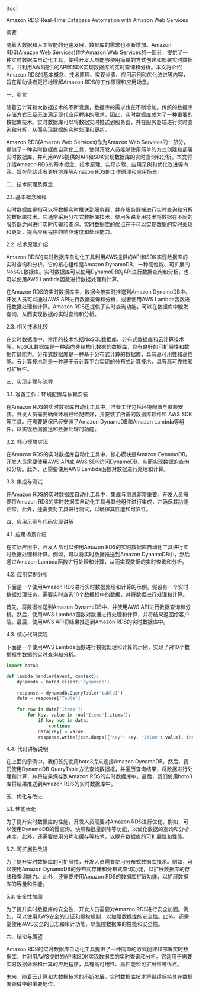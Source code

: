 
[toc]                    
                
                
Amazon RDS: Real-Time Database Automation with Amazon Web Services

摘要

随着大数据和人工智能的迅速发展，数据库的需求也不断增加。Amazon RDS(Amazon Web Services)作为Amazon Web Services的一部分，提供了一种实时数据库自动化工具，使得开发人员能够使用简单的方式创建和部署实时数据库，并利用AWS提供的API和SDK实现数据库的实时查询和分析。本文将介绍Amazon RDS的基本概念、技术原理、实现步骤、应用示例和优化改进等内容，旨在帮助读者更好地理解Amazon RDS的工作原理和应用场景。

一、引言

随着云计算和大数据技术的不断发展，数据库的需求也在不断增加。传统的数据库存储方式已经无法满足现代应用程序的需求，因此，实时数据库成为了一种重要的数据库技术。实时数据库可以将数据实时推送到服务器，并在服务器端进行实时查询和分析，从而实现数据的实时处理和更新。

Amazon RDS(Amazon Web Services)作为Amazon Web Services的一部分，提供了一种实时数据库自动化工具，使得开发人员能够使用简单的方式创建和部署实时数据库，并利用AWS提供的API和SDK实现数据库的实时查询和分析。本文将介绍Amazon RDS的基本概念、技术原理、实现步骤、应用示例和优化改进等内容，旨在帮助读者更好地理解Amazon RDS的工作原理和应用场景。

二、技术原理及概念

2.1. 基本概念解释

实时数据库是指可以将数据实时推送到服务器，并在服务器端进行实时查询和分析的数据库技术。它通常采用分布式数据库技术，使用多路复用技术将数据在不同的服务器之间进行实时传输和查询。实时数据库的优点在于可以实现数据的实时处理和更新，提高应用程序的响应速度和处理能力。

2.2. 技术原理介绍

Amazon RDS的实时数据库自动化工具利用AWS提供的API和SDK实现数据库的实时查询和分析。它的核心组件是Amazon DynamoDB，一种高性能、可扩展的NoSQL数据库。实时数据库可以使用DynamoDB的API进行数据查询和分析，也可以使用AWS Lambda函数进行数据处理和计算。

在Amazon RDS的实时数据库中，数据会被实时推送到Amazon DynamoDB中。开发人员可以通过AWS API进行数据查询和分析，或者使用AWS Lambda函数进行数据处理和计算。Amazon RDS还提供了实时查询功能，可以在数据库中触发查询，从而实现数据的实时查询和分析。

2.3. 相关技术比较

在实时数据库中，常用的技术包括NoSQL数据库、分布式数据库和云计算技术等。NoSQL数据库是一种面向非结构化数据的数据库，具有良好的可扩展性和数据存储能力。分布式数据库是一种基于分布式计算的数据库，具有高可用性和高性能。云计算技术则是一种基于云计算平台实现的分布式计算技术，具有高可靠性和可扩展性。

三、实现步骤与流程

3.1. 准备工作：环境配置与依赖安装

在Amazon RDS的实时数据库自动化工具中，准备工作包括环境配置与依赖安装。开发人员需要确保环境已经配置好，并安装了所需的数据库软件和 AWS SDK等工具。还需要确保已经安装了Amazon DynamoDB和Amazon Lambda等组件，以实现数据推送和数据处理的功能。

3.2. 核心模块实现

在Amazon RDS的实时数据库自动化工具中，核心模块是Amazon DynamoDB。开发人员需要使用AWS API或 AWS SDK访问DynamoDB，从而实现数据的查询和分析。此外，还需要使用AWS Lambda函数对数据进行处理和计算。

3.3. 集成与测试

在Amazon RDS的实时数据库自动化工具中，集成与测试非常重要。开发人员需要将Amazon RDS的实时数据库自动化工具与其他组件进行集成，并确保其功能正常。此外，还需要对工具进行测试，以确保其性能和可靠性。

四、应用示例与代码实现讲解

4.1. 应用场景介绍

在实际应用中，开发人员可以使用Amazon RDS的实时数据库自动化工具进行实时数据处理和计算。例如，可以将实时数据推送到Amazon DynamoDB中，然后通过Amazon Lambda函数进行处理和计算，从而实现数据的实时查询和分析。

4.2. 应用实例分析

下面是一个使用Amazon RDS进行实时数据处理和计算的示例。假设有一个实时数据处理任务，需要实时查询10个数据框中的数据，并将数据进行处理和计算。

首先，将数据推送到Amazon DynamoDB中，并使用AWS API进行数据查询和分析。然后，使用AWS Lambda函数对数据进行处理和计算，并将结果返回给客户端。最后，使用AWS API将结果推送到Amazon RDS的实时数据库中。

4.3. 核心代码实现

下面是一个使用AWS Lambda函数进行数据处理和计算的示例，实现了对10个数据框中数据的实时查询和分析。

```python
import boto3

def lambda_handler(event, context):
    dynamodb = boto3.client('dynamodb')
    
    response = dynamodb.QueryTable('table1')
    data = response['Table']
    
    for row in data['Items']:
        for key, value in row['Items'].items():
            if key not in data:
                continue
            data[key] = value
            response.write(json.dumps({"Key": key, "Value": value}, indent=2))

```

4.4. 代码讲解说明

在上面的示例中，我们首先使用boto3库来连接Amazon DynamoDB。然后，我们使用DynamoDB QueryTable方法查询数据框，并遍历查询结果，将数据进行处理和计算，并将结果保存到Amazon RDS的实时数据库中。最后，我们使用boto3库将结果推送到Amazon RDS的实时数据库中。

五、优化与改进

5.1. 性能优化

为了提升实时数据库的性能，开发人员需要对Amazon RDS进行优化。例如，可以使用DynamoDB的慢查询、快照和批量删除等功能，以优化数据的查询和分析速度。此外，还需要使用分片和缓存等技术，以提升数据库的可扩展性和性能。

5.2. 可扩展性改进

为了提升实时数据库的可扩展性，开发人员需要使用分布式数据库技术。例如，可以使用Amazon DynamoDB的分布式存储和分布式查询功能，以扩展数据库的存储和查询能力。此外，还需要使用Amazon RDS的数据库扩展功能，以扩展数据库的容量和性能。

5.3. 安全性加固

为了提升实时数据库的安全性，开发人员需要对Amazon RDS进行安全加固。例如，可以使用AWS安全的认证和授权机制，以加强数据库的安全性。此外，还需要使用AWS安全的日志和审计功能，以监控数据库的性能和安全性。

六、结论与展望

Amazon RDS的实时数据库自动化工具提供了一种简单的方式创建和部署实时数据库，并利用AWS提供的API和SDK实现数据库的实时查询和分析。它适用于需要实时数据处理和计算的应用程序，具有高可用性、高性能和可扩展性等优点。

未来，随着云计算和大数据技术的不断发展，实时数据库技术将继续保持其在数据库领域中的重要地位。

